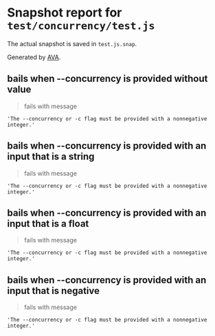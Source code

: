 # Snapshot report for `test/concurrency/test.js`

The actual snapshot is saved in `test.js.snap`.

Generated by [AVA](https://avajs.dev).

## bails when --concurrency is provided without value

> fails with message

    'The --concurrency or -c flag must be provided with a nonnegative integer.'

## bails when --concurrency is provided with an input that is a string

> fails with message

    'The --concurrency or -c flag must be provided with a nonnegative integer.'

## bails when --concurrency is provided with an input that is a float

> fails with message

    'The --concurrency or -c flag must be provided with a nonnegative integer.'

## bails when --concurrency is provided with an input that is negative

> fails with message

    'The --concurrency or -c flag must be provided with a nonnegative integer.'
